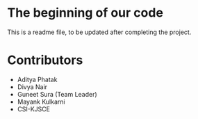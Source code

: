 # The beginning of our code

This is a readme file, to be updated after completing the project.

# Contributors
* Aditya Phatak
* Divya Nair
* Guneet Sura (Team Leader)
* Mayank Kulkarni
* CSI-KJSCE